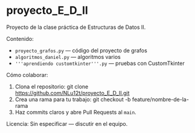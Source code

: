 # proyecto_E_D_II

Proyecto de la clase práctica de Estructuras de Datos II.

Contenido:
- `proyecto_grafos.py` — código del proyecto de grafos
- `algoritmos_daniel.py` — algoritmos varios
- `'''aprendiendo customtkinter'''.py` — pruebas con CustomTkinter

Cómo colaborar:
1. Clona el repositorio:
   git clone https://github.com/NLu12t/proyecto_E_D_II.git
2. Crea una rama para tu trabajo:
   git checkout -b feature/nombre-de-la-rama
3. Haz commits claros y abre Pull Requests al `main`.

Licencia: Sin especificar — discutir en el equipo.
